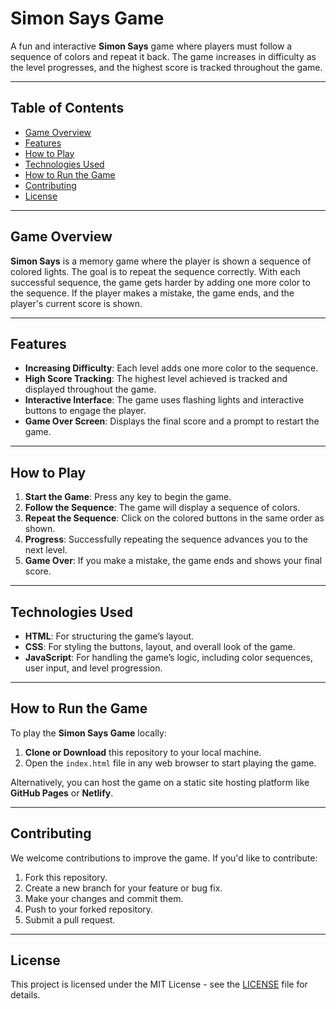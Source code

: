 # Simon Says Game

A fun and interactive **Simon Says** game where players must follow a sequence of colors and repeat it back. The game increases in difficulty as the level progresses, and the highest score is tracked throughout the game.

---

## Table of Contents

- [Game Overview](#game-overview)
- [Features](#features)
- [How to Play](#how-to-play)
- [Technologies Used](#technologies-used)
- [How to Run the Game](#how-to-run-the-game)
- [Contributing](#contributing)
- [License](#license)

---

## Game Overview

**Simon Says** is a memory game where the player is shown a sequence of colored lights. The goal is to repeat the sequence correctly. With each successful sequence, the game gets harder by adding one more color to the sequence. If the player makes a mistake, the game ends, and the player's current score is shown.

---

## Features

- **Increasing Difficulty**: Each level adds one more color to the sequence.
- **High Score Tracking**: The highest level achieved is tracked and displayed throughout the game.
- **Interactive Interface**: The game uses flashing lights and interactive buttons to engage the player.
- **Game Over Screen**: Displays the final score and a prompt to restart the game.

---

## How to Play

1. **Start the Game**: Press any key to begin the game.
2. **Follow the Sequence**: The game will display a sequence of colors.
3. **Repeat the Sequence**: Click on the colored buttons in the same order as shown.
4. **Progress**: Successfully repeating the sequence advances you to the next level.
5. **Game Over**: If you make a mistake, the game ends and shows your final score.

---

## Technologies Used

- **HTML**: For structuring the game’s layout.
- **CSS**: For styling the buttons, layout, and overall look of the game.
- **JavaScript**: For handling the game’s logic, including color sequences, user input, and level progression.

---

## How to Run the Game

To play the **Simon Says Game** locally:

1. **Clone or Download** this repository to your local machine.
2. Open the `index.html` file in any web browser to start playing the game.

Alternatively, you can host the game on a static site hosting platform like **GitHub Pages** or **Netlify**.

---

## Contributing

We welcome contributions to improve the game. If you'd like to contribute:

1. Fork this repository.
2. Create a new branch for your feature or bug fix.
3. Make your changes and commit them.
4. Push to your forked repository.
5. Submit a pull request.

---

## License

This project is licensed under the MIT License - see the [LICENSE](LICENSE) file for details.
